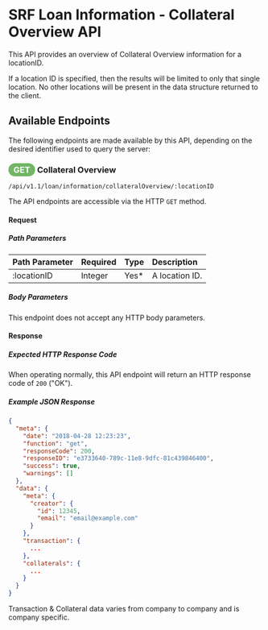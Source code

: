 # SRF Loan Information - Collateral Overview API

This API provides an overview of Collateral Overview information for a locationID.

If a location ID is specified, then the results will be
limited to only that single location. No other locations
will be present in the data structure returned to the client.

## Available Endpoints

The following endpoints are made available by this API, depending on
the desired identifier used to query the server:

### <span style="background-color: #72b566; font-weight: bold; color: #ffffff; padding: 3px 10px; border-radius: 14px;">GET</span> **Collateral Overview**

```text
/api/v1.1/loan/information/collateralOverview/:locationID
```

The API endpoints are accessible via the HTTP `GET` method.

#### Request

##### Path Parameters

| Path Parameter | Required | Type | Description |
| :--- | :--- | :--- | :--- |
| :locationID | Integer | Yes* | A location ID. |


##### Body Parameters

This endpoint does not accept any HTTP body parameters.

#### Response

##### Expected HTTP Response Code

When operating normally, this API endpoint will return
an HTTP response code of `200` ("OK").

##### Example JSON Response

```json
{
  "meta": {
    "date": "2018-04-28 12:23:23",
    "function": "get",
    "responseCode": 200,
    "responseID": "e3733640-789c-11e8-9dfc-81c439846400",
    "success": true,
    "warnings": []
  },
  "data": {
    "meta": {
      "creator": {
        "id": 12345,
        "email": "email@example.com"
      }
    },
    "transaction": {
      ...
    },
    "collaterals": {
      ...
    }
  }
}
```

Transaction & Collateral data varies from company to company and is company specific.
